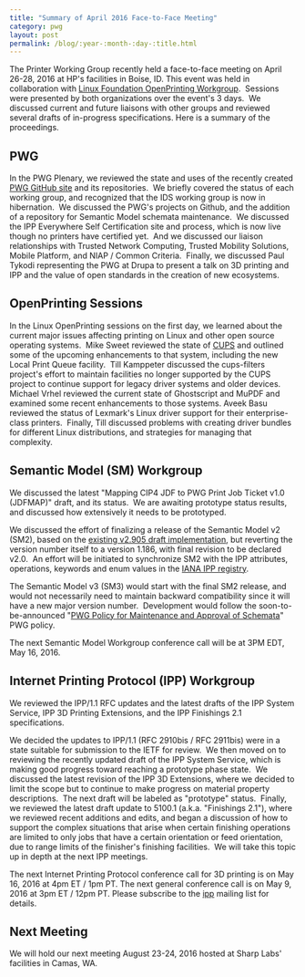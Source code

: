 ```yaml
---
title: "Summary of April 2016 Face-to-Face Meeting"
category: pwg
layout: post
permalink: /blog/:year-:month-:day-:title.html
---
```



    
<p>The Printer Working Group recently held a face-to-face meeting on
 April 26-28, 2016 at HP's facilities in Boise, ID. This event was held 
  in collaboration with <a href="http://www.linuxfoundation.org/collaborate/workgroups/openprinting">Linux Foundation OpenPrinting Workgroup</a>.&nbsp; Sessions were presented by both organizations over the event's 3 days.&nbsp; 
We discussed current and future liaisons with other groups and reviewed 
several drafts of in-progress specifications. Here is a summary of the 
proceedings.</p>


    
<h2>PWG</h2>

<p>In the PWG Plenary, we reviewed the state and uses of the recently created <a href="https://github.com/istopwg">PWG GitHub site</a>
 and its repositories.&nbsp; We briefly covered the status of each 
working group, and recognized that the IDS working group is now in 
hibernation.&nbsp; We discussed the PWG's projects on Github, and the 
addition of a repository for Semantic Model schemata maintenance.&nbsp; 
We discussed the IPP Everywhere Self Certification site and process, 
which is now live though no printers have certified yet.&nbsp; And we 
discussed our liaison relationships with Trusted Network Computing, 
Trusted Mobility Solutions, Mobile Platform, and NIAP / Common 
Criteria.&nbsp; Finally, we discussed Paul Tykodi representing the PWG 
at Drupa to present a talk on 3D printing and IPP and the value of open 
standards in the creation of new ecosystems.<br>
</p>

<h2>OpenPrinting Sessions</h2>

<p>In the Linux OpenPrinting sessions on the first day, we learned about
 the current major issues affecting printing on Linux and other open 
source operating systems.&nbsp; Mike Sweet reviewed the state of <a href="http://cups.org/">CUPS</a>
 and outlined some of the upcoming enhancements to that system, 
including the new Local Print Queue facility.&nbsp; Till Kamppeter 
discussed the cups-filters project's effort to maintain facilities no 
longer supported by the CUPS project to continue support for legacy 
driver systems and older devices. Michael Vrhel reviewed the current 
state of Ghostscript and MuPDF and examined some recent enhancements to 
those systems. Aveek Basu reviewed the status of Lexmark's Linux driver 
support for their enterprise-class printers.&nbsp; Finally, Till 
discussed problems with creating driver bundles for different Linux 
distributions, and strategies for managing that complexity.</p>

<h2>Semantic Model (SM) Workgroup</h2>

<p>We discussed the latest "Mapping CIP4 JDF to PWG Print Job Ticket 
v1.0 (JDFMAP)" draft, and its status.&nbsp; We are awaiting prototype 
status results, and discussed how extensively it needs to be 
prototyped.&nbsp; <br>
</p>

<p>We discussed the effort of finalizing a release of the Semantic Model v2 (SM2), based on the <a href="http://www.pwg.org/sm/schemas/Rev2.905/system.html">existing v2.905 draft implementation</a>,
 but reverting the version number itself to a version 1.186, with final 
revision to be declared v2.0.&nbsp; An effort will be initiated to 
synchronize SM2 with the IPP attributes, operations, keywords and enum 
values in the <a href="http://www.iana.org/assignments/ipp-registrations/ipp-registrations.xml">IANA IPP registry</a>.&nbsp; <br>
</p>

<p>The Semantic Model v3 (SM3) would start with the final SM2 release, 
and would not necessarily need to maintain backward compatibility since 
it will have a new major version number.&nbsp; Development would follow 
the soon-to-be-announced "<a href="http://ftp.pwg.org/pub/pwg/general/process/schemata-policy-20160316.txt">PWG Policy for Maintenance and Approval of Schemata</a>" PWG policy.</p>

<p>The next Semantic Model Workgroup conference call will be at 3PM EDT, May 16, 2016.<br>
</p>

<h2>Internet Printing Protocol (IPP) Workgroup</h2>


    
<p>We reviewed the IPP/1.1 RFC updates and the latest drafts of the 
IPP System Service, IPP 3D Printing Extensions, and the IPP Finishings 
2.1 specifications.</p>
<p>We decided the updates to IPP/1.1 (RFC 2910bis / 
RFC 2911bis) were in a state suitable for submission to the IETF for 
review.&nbsp; We then moved on to reviewing the recently updated draft 
of the IPP System Service, which is making good progress toward reaching
 a prototype phase state.&nbsp; We discussed the latest revision of the 
IPP 3D Extensions, where we decided to limit the scope but to continue 
to make progress on material property descriptions.&nbsp; The next draft
 will be labeled as "prototype" status.&nbsp; Finally, we reviewed the 
latest draft update to 5100.1 (a.k.a. "Finishings 2.1"), where we 
reviewed recent additions and edits, and began a discussion of how to 
support the complex situations that arise when certain finishing 
operations are limited to only jobs that have a certain orientation or 
feed orientation, due to range limits of the finisher's finishing 
facilities.&nbsp; We will take this topic up in depth at the next IPP 
meetings.</p>
<p>
</p>
<p>The next Internet Printing Protocol conference call for 3D printing 
is on May 16, 2016 at 4pm ET / 1pm PT. The next general conference call 
is on May 9, 2016 at 3pm ET / 12pm PT. Please subscribe to the <a href="../mailman/listinfo/ipp">ipp</a> mailing list for details.</p>
<h2>Next Meeting</h2>

    
<p>We will hold our next meeting August 23-24, 2016 hosted at Sharp Labs' facilities in Camas, WA.</p>

  

